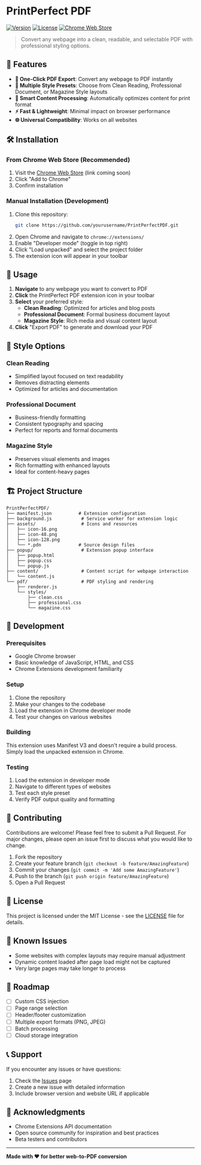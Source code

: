 # PrintPerfect PDF

[![Version](https://img.shields.io/badge/version-0.2.0-blue.svg)](https://github.com/yourusername/PrintPerfectPDF)
[![License](https://img.shields.io/badge/license-MIT-green.svg)](LICENSE)
[![Chrome Web Store](https://img.shields.io/badge/Chrome-Extension-orange.svg)](https://chrome.google.com/webstore)

> Convert any webpage into a clean, readable, and selectable PDF with professional styling options.

## 🚀 Features

- **📄 One-Click PDF Export**: Convert any webpage to PDF instantly
- **🎨 Multiple Style Presets**: Choose from Clean Reading, Professional Document, or Magazine Style layouts
- **🔧 Smart Content Processing**: Automatically optimizes content for print format
- **⚡ Fast & Lightweight**: Minimal impact on browser performance
- **🌐 Universal Compatibility**: Works on all websites

## 🛠️ Installation

### From Chrome Web Store (Recommended)
1. Visit the [Chrome Web Store](https://chrome.google.com/webstore) (link coming soon)
2. Click "Add to Chrome"
3. Confirm installation

### Manual Installation (Development)
1. Clone this repository:
   ```bash
   git clone https://github.com/yourusername/PrintPerfectPDF.git
   ```
2. Open Chrome and navigate to `chrome://extensions/`
3. Enable "Developer mode" (toggle in top right)
4. Click "Load unpacked" and select the project folder
5. The extension icon will appear in your toolbar

## 📖 Usage

1. **Navigate** to any webpage you want to convert to PDF
2. **Click** the PrintPerfect PDF extension icon in your toolbar
3. **Select** your preferred style:
   - **Clean Reading**: Optimized for articles and blog posts
   - **Professional Document**: Formal business document layout
   - **Magazine Style**: Rich media and visual content layout
4. **Click** "Export PDF" to generate and download your PDF

## 🎨 Style Options

### Clean Reading
- Simplified layout focused on text readability
- Removes distracting elements
- Optimized for articles and documentation

### Professional Document
- Business-friendly formatting
- Consistent typography and spacing
- Perfect for reports and formal documents

### Magazine Style
- Preserves visual elements and images
- Rich formatting with enhanced layouts
- Ideal for content-heavy pages

## 🏗️ Project Structure

```
PrintPerfectPDF/
├── manifest.json          # Extension configuration
├── background.js           # Service worker for extension logic
├── assets/                 # Icons and resources
│   ├── icon-16.png
│   ├── icon-48.png
│   ├── icon-128.png
│   └── *.pdn              # Source design files
├── popup/                  # Extension popup interface
│   ├── popup.html
│   ├── popup.css
│   └── popup.js
├── content/                # Content script for webpage interaction
│   └── content.js
└── pdf/                    # PDF styling and rendering
    ├── renderer.js
    └── styles/
        ├── clean.css
        ├── professional.css
        └── magazine.css
```

## 🔧 Development

### Prerequisites
- Google Chrome browser
- Basic knowledge of JavaScript, HTML, and CSS
- Chrome Extensions development familiarity

### Setup
1. Clone the repository
2. Make your changes to the codebase
3. Load the extension in Chrome developer mode
4. Test your changes on various websites

### Building
This extension uses Manifest V3 and doesn't require a build process. Simply load the unpacked extension in Chrome.

### Testing
1. Load the extension in developer mode
2. Navigate to different types of websites
3. Test each style preset
4. Verify PDF output quality and formatting

## 🤝 Contributing

Contributions are welcome! Please feel free to submit a Pull Request. For major changes, please open an issue first to discuss what you would like to change.

1. Fork the repository
2. Create your feature branch (`git checkout -b feature/AmazingFeature`)
3. Commit your changes (`git commit -m 'Add some AmazingFeature'`)
4. Push to the branch (`git push origin feature/AmazingFeature`)
5. Open a Pull Request

## 📝 License

This project is licensed under the MIT License - see the [LICENSE](LICENSE) file for details.

## 🐛 Known Issues

- Some websites with complex layouts may require manual adjustment
- Dynamic content loaded after page load might not be captured
- Very large pages may take longer to process

## 🔮 Roadmap

- [ ] Custom CSS injection
- [ ] Page range selection
- [ ] Header/footer customization
- [ ] Multiple export formats (PNG, JPEG)
- [ ] Batch processing
- [ ] Cloud storage integration

## 📞 Support

If you encounter any issues or have questions:

1. Check the [Issues](https://github.com/yourusername/PrintPerfectPDF/issues) page
2. Create a new issue with detailed information
3. Include browser version and website URL if applicable

## 🙏 Acknowledgments

- Chrome Extensions API documentation
- Open source community for inspiration and best practices
- Beta testers and contributors

---

**Made with ❤️ for better web-to-PDF conversion**
